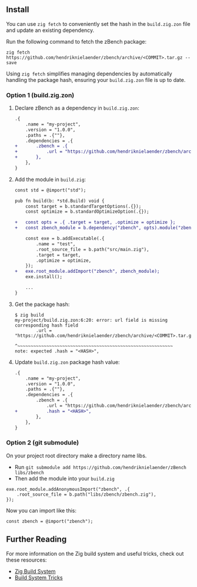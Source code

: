 ## Install 

You can use `zig fetch` to conveniently set the hash in the `build.zig.zon` file and update an existing dependency.

Run the following command to fetch the zBench package:
```shell
zig fetch https://github.com/hendriknielaender/zbench/archive/<COMMIT>.tar.gz --save
```
Using `zig fetch` simplifies managing dependencies by automatically handling the package hash, ensuring your `build.zig.zon` file is up to date.

### Option 1 (build.zig.zon)

1. Declare zBench as a dependency in `build.zig.zon`:

   ```diff
   .{
       .name = "my-project",
       .version = "1.0.0",
       .paths = .{""},
       .dependencies = .{
   +       .zbench = .{
   +           .url = "https://github.com/hendriknielaender/zbench/archive/<COMMIT>.tar.gz",
   +       },
       },
   }
   ```

2. Add the module in `build.zig`:

   ```diff
   const std = @import("std");

   pub fn build(b: *std.Build) void {
       const target = b.standardTargetOptions(.{});
       const optimize = b.standardOptimizeOption(.{});

   +   const opts = .{ .target = target, .optimize = optimize };
   +   const zbench_module = b.dependency("zbench", opts).module("zbench");

       const exe = b.addExecutable(.{
           .name = "test",
           .root_source_file = b.path("src/main.zig"),
           .target = target,
           .optimize = optimize,
       });
   +   exe.root_module.addImport("zbench", zbench_module);
       exe.install();

       ...
   }
   ```

3. Get the package hash:

   ```shell
   $ zig build
   my-project/build.zig.zon:6:20: error: url field is missing corresponding hash field
           .url = "https://github.com/hendriknielaender/zbench/archive/<COMMIT>.tar.gz",
                  ^~~~~~~~~~~~~~~~~~~~~~~~~~~~~~~~~~~~~~~~~~~~~~~~~~~~~~~~~~~~
   note: expected .hash = "<HASH>",
   ```

4. Update `build.zig.zon` package hash value:

   ```diff
   .{
       .name = "my-project",
       .version = "1.0.0",
       .paths = .{""},
       .dependencies = .{
           .zbench = .{
               .url = "https://github.com/hendriknielaender/zbench/archive/<COMMIT>.tar.gz",
   +           .hash = "<HASH>",
           },
       },
   }
   ```

### Option 2 (git submodule)

On your project root directory make a directory name libs.

- Run `git submodule add https://github.com/hendriknielaender/zBench libs/zbench`
- Then add the module into your `build.zig`

```zig
exe.root_module.addAnonymousImport("zbench", .{
    .root_source_file = b.path("libs/zbench/zbench.zig"),
});
```

Now you can import like this:

```zig
const zbench = @import("zbench");
```

## Further Reading

For more information on the Zig build system and useful tricks, check out these resources:

- [Zig Build System](https://ziglang.org/learn/build-system/)
- [Build System Tricks](https://ziggit.dev/t/build-system-tricks/)
